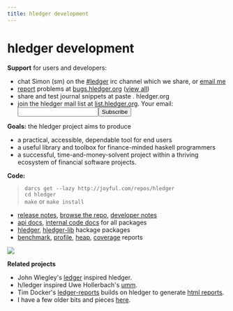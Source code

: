 ```yaml
---
title: hledger development
---
```


# hledger development

**Support** for users and developers:

- chat Simon (sm) on the
  [\#ledger](irc://irc.freenode.net/#ledger) irc channel which we
  share, or [email me](mailto:simon@joyful.com?subject=hledger:)
- [report](http://code.google.com/p/hledger/issues/entry)
  problems at [bugs.hledger.org](http://bugs.hledger.org)
  ([view all](http://bugs.hledger.org/grid))
- share and test journal snippets at paste . hledger.org
- <form action="http://groups.google.com/group/hledger/boxsubscribe" >
  join the hledger mail list at <a href="http://list.hledger.org">list.hledger.org</a>. Your email:
  <input type=text name=email><input type=submit name="sub" value="Subscribe">
  </form>

**Goals:** the hledger project aims to produce

-   a practical, accessible, dependable tool for end users
-   a useful library and toolbox for finance-minded haskell programmers
-   a successful, time-and-money-solvent project within a thriving ecosystem of financial software projects.

**Code:**

>`darcs get --lazy http://joyful.com/repos/hledger`  
>`cd hledger`  
>`make` or `make install`

- [release notes](NEWS.html),
  [browse the repo](http://joyful.com/darcsweb/darcsweb.cgi?r=hledger),
  [developer notes](http://joyful.com/darcsweb/darcsweb.cgi?r=hledger;a=plainblob;f=/NOTES)
- [api docs](http://hledger.org/api-doc), [internal code docs](http://hledger.org/code-doc) for all packages
- [hledger](http://hackage.haskell.org/package/hledger),
  [hledger-lib](http://hackage.haskell.org/package/hledger-lib)
  hackage packages
- [benchmark](http://hledger.org/profs/latest.bench),
  [profile](http://hledger.org/profs/latest.prof),
  [heap](http://hledger.org/profs/latest.ps),
  [coverage](http://hledger.org/profs/coverage/hpc_index_fun.html)
  reports

<a href="http://joyful.com/darcsweb/darcsweb.cgi?r=hledger;a=shortlog"><img src=http://joyful.com/repos/hledger/commits.png border=0></a>
<a href="https://www.google.com/analytics/reporting/?reset=1&id=15489822" accesskey="a"></a>

**Related projects**

-   John Wiegley's [ledger](http://wiki.github.com/jwiegley/ledger) inspired hledger.
-   h/ledger inspired Uwe Hollerbach's [umm](http://www.korgwal.com/umm/).
-   Tim Docker's [ledger-reports](http://dockerz.net/repos/ledger-reports) builds on hledger to generate
    [html reports](http://dockerz.net/software/hledger_report_sample/report.html).
-   I have a few older bits and pieces [here](http://joyful.com/Ledger).
